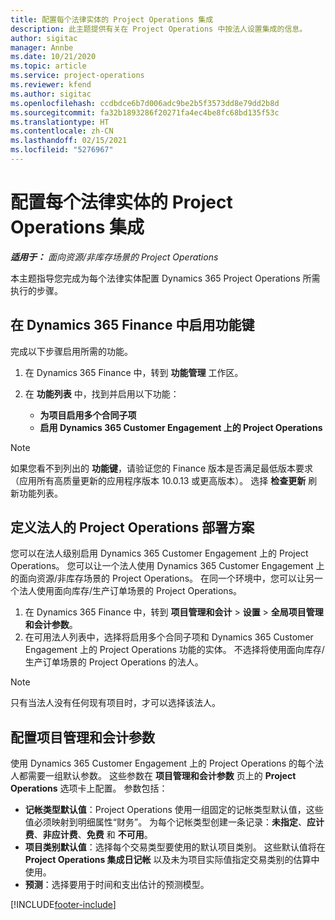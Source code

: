 ```yaml
---
title: 配置每个法律实体的 Project Operations 集成
description: 此主题提供有关在 Project Operations 中按法人设置集成的信息。
author: sigitac
manager: Annbe
ms.date: 10/21/2020
ms.topic: article
ms.service: project-operations
ms.reviewer: kfend
ms.author: sigitac
ms.openlocfilehash: ccdbdce6b7d006adc9be2b5f3573dd8e79dd2b8d
ms.sourcegitcommit: fa32b1893286f20271fa4ec4be8fc68bd135f53c
ms.translationtype: HT
ms.contentlocale: zh-CN
ms.lasthandoff: 02/15/2021
ms.locfileid: "5276967"
---
```

# <a name="configure-project-operations-integration-per-legal-entity"></a>配置每个法律实体的 Project Operations 集成 

_**适用于：** 面向资源/非库存场景的 Project Operations_

本主题指导您完成为每个法律实体配置 Dynamics 365 Project Operations 所需执行的步骤。

## <a name="enable-feature-keys-in-dynamics-365-finance"></a>在 Dynamics 365 Finance 中启用功能键

完成以下步骤启用所需的功能。

1. 在 Dynamics 365 Finance 中，转到 **功能管理** 工作区。
2. 在 **功能列表** 中，找到并启用以下功能：
  
    - **为项目启用多个合同子项**
    - **启用 Dynamics 365 Customer Engagement 上的 Project Operations**

> [!NOTE]
> 如果您看不到列出的 **功能键**，请验证您的 Finance 版本是否满足最低版本要求（应用所有高质量更新的应用程序版本 10.0.13 或更高版本）。 选择 **检查更新** 刷新功能列表。

## <a name="define-the-project-operations-deployment-scenario-for-a-legal-entity"></a>定义法人的 Project Operations 部署方案

您可以在法人级别启用 Dynamics 365 Customer Engagement 上的 Project Operations。 您可以让一个法人使用 Dynamics 365 Customer Engagement 上的面向资源/非库存场景的 Project Operations。 在同一个环境中，您可以让另一个法人使用面向库存/生产订单场景的 Project Operations。

1. 在 Dynamics 365 Finance 中，转到 **项目管理和会计** > **设置** > **全局项目管理和会计参数**。
2. 在可用法人列表中，选择将启用多个合同子项和 Dynamics 365 Customer Engagement 上的 Project Operations 功能的实体。 不选择将使用面向库存/生产订单场景的 Project Operations 的法人。

> [!NOTE]
> 只有当法人没有任何现有项目时，才可以选择该法人。

## <a name="configure-project-management-and-accounting-parameters"></a>配置项目管理和会计参数

使用 Dynamics 365 Customer Engagement 上的 Project Operations 的每个法人都需要一组默认参数。 这些参数在 **项目管理和会计参数** 页上的 **Project Operations** 选项卡上配置。 参数包括：

  - **记帐类型默认值**：Project Operations 使用一组固定的记帐类型默认值，这些值必须映射到明细属性“财务”。 为每个记帐类型创建一条记录：**未指定**、**应计费**、**非应计费**、**免费** 和 **不可用**。
  - **项目类别默认值**：选择每个交易类型要使用的默认项目类别。 这些默认值将在 **Project Operations 集成日记帐** 以及未为项目实际值指定交易类别的估算中使用。
  - **预测**：选择要用于时间和支出估计的预测模型。


[!INCLUDE[footer-include](../includes/footer-banner.md)]